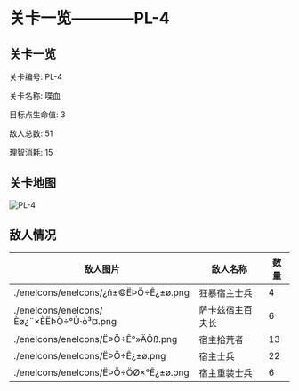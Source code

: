 # 关卡一览————PL-4


## 关卡一览

关卡编号: PL-4

关卡名称: 喋血

目标点生命值: 3

敌人总数: 51

理智消耗: 15


## 关卡地图
![PL-4](./oprMap/PL-4.png)

## 敌人情况

| 敌人图片 | 敌人名称 | 数量  |
|---------|-----|-----|
| ./eneIcons/eneIcons/¿ñ±©ËÞÖ÷Ê¿±ø.png| 狂暴宿主士兵  |   4  |
| ./eneIcons/eneIcons/Èø¿¨×ÈËÞÖ÷°Ù·ò³¤.png| 萨卡兹宿主百夫长  |   6  |
| ./eneIcons/eneIcons/ËÞÖ÷Ê°»ÄÕß.png| 宿主拾荒者  |   13  |
| ./eneIcons/eneIcons/ËÞÖ÷Ê¿±ø.png| 宿主士兵  |   22  |
| ./eneIcons/eneIcons/ËÞÖ÷ÖØ×°Ê¿±ø.png| 宿主重装士兵  |   6  |
